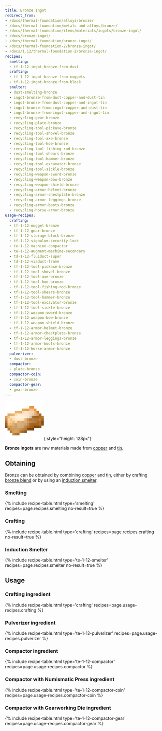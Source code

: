 ```yaml
---
title: Bronze Ingot
redirect_from:
- /docs/thermal-foundation/alloys/bronze/
- /docs/thermal-foundation/metals-and-alloys/bronze/
- /docs/thermal-foundation/items/materials/ingots/bronze-ingot/
- /docs/bronze-ingot/
- /docs/thermal-foundation/bronze-ingot/
- /docs/thermal-foundation-2/bronze-ingot/
- /docs/1.12/thermal-foundation-2/bronze-ingot/
recipes:
  smelting:
  - tf-1-12-ingot-bronze-from-dust
  crafting:
  - tf-1-12-ingot-bronze-from-nuggets
  - tf-1-12-ingot-bronze-from-block
  smelter:
  - dust-smelting-bronze
  - ingot-bronze-from-dust-copper-and-dust-tin
  - ingot-bronze-from-dust-copper-and-ingot-tin
  - ingot-bronze-from-ingot-copper-and-dust-tin
  - ingot-bronze-from-ingot-copper-and-ingot-tin
  - recycling-gear-bronze
  - recycling-plate-bronze
  - recycling-tool-pickaxe-bronze
  - recycling-tool-shovel-bronze
  - recycling-tool-axe-bronze
  - recycling-tool-hoe-bronze
  - recycling-tool-fishing-rod-bronze
  - recycling-tool-shears-bronze
  - recycling-tool-hammer-bronze
  - recycling-tool-excavator-bronze
  - recycling-tool-sickle-bronze
  - recycling-weapon-sword-bronze
  - recycling-weapon-bow-bronze
  - recycling-weapon-shield-bronze
  - recycling-armor-helmet-bronze
  - recycling-armor-chestplate-bronze
  - recycling-armor-leggings-bronze
  - recycling-armor-boots-bronze
  - recycling-horse-armor-bronze
usage-recipes:
  crafting:
  - tf-1-12-nugget-bronze
  - tf-1-12-gear-bronze
  - tf-1-12-storage-block-bronze
  - tf-1-12-signalum-security-lock
  - te-1-12-machine-compactor
  - te-1-12-augment-machine-secondary
  - td-1-12-fluiduct-super
  - td-1-12-viaduct-frame
  - tf-1-12-tool-pickaxe-bronze
  - tf-1-12-tool-shovel-bronze
  - tf-1-12-tool-axe-bronze
  - tf-1-12-tool-hoe-bronze
  - tf-1-12-tool-fishing-rod-bronze
  - tf-1-12-tool-shears-bronze
  - tf-1-12-tool-hammer-bronze
  - tf-1-12-tool-excavator-bronze
  - tf-1-12-tool-sickle-bronze
  - tf-1-12-weapon-sword-bronze
  - tf-1-12-weapon-bow-bronze
  - tf-1-12-weapon-shield-bronze
  - tf-1-12-armor-helmet-bronze
  - tf-1-12-armor-chestplate-bronze
  - tf-1-12-armor-leggings-bronze
  - tf-1-12-armor-boots-bronze
  - tf-1-12-horse-armor-bronze
  pulverizer:
  - dust-bronze
  compactor:
  - plate-bronze
  compactor-coin:
  - coin-bronze
  compactor-gear:
  - gear-bronze
---
```


![Bronze ingot](/assets/images/thermal-foundation-2/ingot-bronze.png){:style="height: 128px"}


**Bronze ingots** are raw materials made from [copper](../copper-ingot/) and
[tin](../tin-ingot/).


Obtaining
---------

Bronze can be obtained by combining [copper](../copper-ingot/) and
[tin](../tin-ingot/), either by crafting [bronze blend](../bronze-blend/)
or by using an [induction smelter](../../thermal-expansion/induction-smelter/).

### Smelting
{% include recipe-table.html type='smelting' recipes=page.recipes.smelting no-result=true %}

### Crafting
{% include recipe-table.html type='crafting' recipes=page.recipes.crafting no-result=true %}

### Induction Smelter
{% include recipe-table.html type='te-1-12-smelter' recipes=page.recipes.smelter no-result=true %}


Usage
-----

### Crafting ingredient
{% include recipe-table.html type='crafting' recipes=page.usage-recipes.crafting %}

### Pulverizer ingredient
{% include recipe-table.html type='te-1-12-pulverizer' recipes=page.usage-recipes.pulverizer %}

### Compactor ingredient
{% include recipe-table.html type='te-1-12-compactor' recipes=page.usage-recipes.compactor %}

### Compactor with Numismatic Press ingredient
{% include recipe-table.html type='te-1-12-compactor-coin' recipes=page.usage-recipes.compactor-coin %}

### Compactor with Gearworking Die ingredient
{% include recipe-table.html type='te-1-12-compactor-gear' recipes=page.usage-recipes.compactor-gear %}
